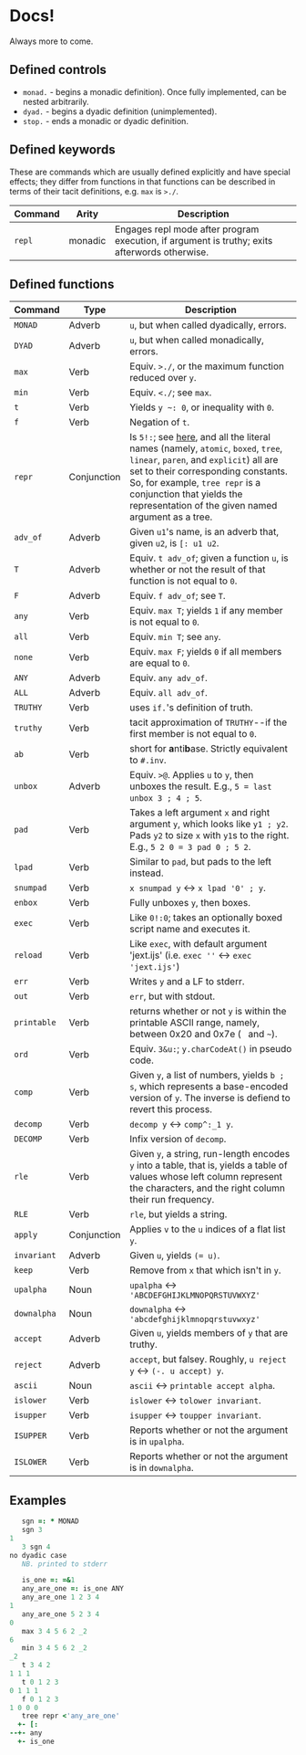 # Docs!

Always more to come.

## Defined controls

* `monad.` - begins a monadic definition). Once fully implemented, can be nested arbitrarily.
* `dyad.` - begins a dyadic definition (unimplemented).
* `stop.` - ends a monadic or dyadic definition.

## Defined keywords

These are commands which are usually defined explicitly and have special effects; they differ from functions in that functions can be described in terms of their tacit definitions, e.g. `max` is `>./`.

| Command | Arity   | Description |
| ------- | ------- | ----------- |
| `repl`  | monadic | Engages repl mode after program execution, if argument is truthy; exits afterwords otherwise. |

## Defined functions

| Command     | Type        | Description |
| ----------- | ----------- | ----------- |
| `MONAD`     | Adverb      | `u`, but when called dyadically, errors. |
| `DYAD`      | Adverb      | `u`, but when called monadically, errors. |
| `max`       | Verb        | Equiv. `>./`, or the maximum function reduced over `y`. |
| `min`       | Verb        | Equiv. `<./`; see `max`. |
| `t`         | Verb        | Yields `y ~: 0`, or inequality with `0`. |
| `f`         | Verb        | Negation of `t`. |
| `repr`      | Conjunction | Is `5!:`; see [here](http://www.jsoftware.com/help/dictionary/dx005.htm), and all the literal names (namely, `atomic`, `boxed`, `tree`, `linear`, `paren`, and `explicit`) all are set to their corresponding constants. So, for example, `tree repr` is a conjunction that yields the representation of the given named argument as a tree. |
| `adv_of`    | Adverb      | Given `u1`'s name, is an adverb that, given `u2`, is `[: u1 u2`. |
| `T`         | Adverb      | Equiv. `t adv_of`; given a function `u`, is whether or not the result of that function is not equal to `0`. |
| `F`         | Adverb      | Equiv. `f adv_of`; see `T`. |
| `any`       | Verb        | Equiv. `max T`; yields `1` if any member is not equal to `0`. |
| `all`       | Verb        | Equiv. `min T`; see `any`. |
| `none`      | Verb        | Equiv. `max F`; yields `0` if all members are equal to `0`. |
| `ANY`       | Adverb      | Equiv. `any adv_of`. |
| `ALL`       | Adverb      | Equiv. `all adv_of`. |
| `TRUTHY`    | Verb        | uses `if.`'s definition of truth. |
| `truthy`    | Verb        | tacit approximation of `TRUTHY`--if the first member is not equal to `0`. |
| `ab`        | Verb        | short for **a**nti**b**ase. Strictly equivalent to `#.inv`. |
| `unbox`     | Adverb      | Equiv. `>@`. Applies `u` to `y`, then unboxes the result. E.g., `5 = last unbox 3 ; 4 ; 5`. |
| `pad`       | Verb        | Takes a left argument `x` and right argument `y`, which looks like `y1 ; y2`. Pads `y2` to size `x` with `y1`s to the right. E.g., `5 2 0 = 3 pad 0 ; 5 2`. |
| `lpad`      | Verb        | Similar to `pad`, but pads to the left instead. |
| `snumpad`   | Verb        | `x snumpad y` &leftrightarrow; `x lpad '0' ; y`. |
| `enbox`     | Verb        | Fully unboxes `y`, then boxes. |
| `exec`      | Verb        | Like `0!:0`; takes an optionally boxed script name and executes it. |
| `reload`    | Verb        | Like `exec`, with default argument 'jext.ijs' (i.e. `exec ''` &leftrightarrow; `exec 'jext.ijs'`) |  
| `err`       | Verb        | Writes `y` and a LF to stderr. |
| `out`       | Verb        | `err`, but with stdout. |
| `printable` | Verb        | returns whether or not `y` is within the printable ASCII range, namely, between 0x20 and 0x7e (` ` and `~`). |
| `ord`       | Verb        | Equiv. `3&u:`; `y.charCodeAt()` in pseudo code. |
| `comp`      | Verb        | Given `y`, a list of numbers, yields `b ; s`, which represents a base-encoded version of `y`. The inverse is defiend to revert this process. |
| `decomp`    | Verb        | `decomp y` &leftrightarrow; `comp^:_1 y`. |
| `DECOMP`    | Verb        | Infix version of `decomp`. |
| `rle`       | Verb        | Given `y`, a string, run-length encodes `y` into a table, that is, yields a table of values whose left column represent the characters, and the right column their run frequency. |
| `RLE`       | Verb        | `rle`, but yields a string. |
| `apply`     | Conjunction | Applies `v` to the `u` indices of a flat list `y`. |
| `invariant` | Adverb      | Given `u`, yields `(= u)`. |
| `keep`      | Verb        | Remove from `x` that which isn't in `y`. |
| `upalpha`   | Noun        | `upalpha` &leftrightarrow; `'ABCDEFGHIJKLMNOPQRSTUVWXYZ'` |
| `downalpha` | Noun        | `downalpha` &leftrightarrow; `'abcdefghijklmnopqrstuvwxyz'` |
| `accept`    | Adverb      | Given `u`, yields members of `y` that are truthy. |
| `reject`    | Adverb      | `accept`, but falsey. Roughly, `u reject y` &leftrightarrow; `(-. u accept) y`. |
| `ascii`     | Noun        | `ascii` &leftrightarrow; `printable accept alpha`. |
| `islower`   | Verb        | `islower` &leftrightarrow; `tolower invariant`. |
| `isupper`   | Verb        | `isupper` &leftrightarrow; `toupper invariant`. |
| `ISUPPER`   | Verb        | Reports whether or not the argument is in `upalpha`. |
| `ISLOWER`   | Verb        | Reports whether or not the argument is in `downalpha`. |

## Examples

```J
   sgn =: * MONAD
   sgn 3
1
   3 sgn 4
no dyadic case
   NB. printed to stderr

   is_one =: =&1
   any_are_one =: is_one ANY
   any_are_one 1 2 3 4
1
   any_are_one 5 2 3 4
0
   max 3 4 5 6 2 _2
6
   min 3 4 5 6 2 _2
_2
   t 3 4 2
1 1 1
   t 0 1 2 3
0 1 1 1
   f 0 1 2 3
1 0 0 0
   tree repr <'any_are_one'
  +- [:
--+- any
  +- is_one
```